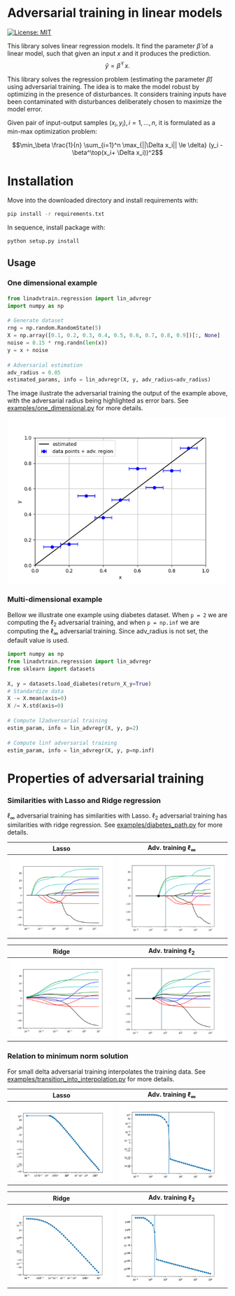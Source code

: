 # Adversarial training in linear models

[![License: MIT](https://img.shields.io/badge/License-MIT-yellow.svg)](https://opensource.org/licenses/MIT)

This library solves linear regression models. It find the parameter $\hat \beta$ of a linear model, 
such that given an input $x$ and it produces the prediction.
$$\hat{y} = \hat\beta^\top x.$$


This library solves the regression problem (estimating the parameter $\hat\beta$) using adversarial training.
The idea is to make the model robust by optimizing in the presence of disturbances.
It considers training inputs have been contaminated with disturbances deliberately 
chosen to maximize the model error.

Given pair of input-output samples $(x_i, y_i), i = 1, \dots, n$, it is formulated as a min-max optimization problem:

$$\min_\beta \frac{1}{n} \sum_{i=1}^n \max_{||\Delta x_i|| \le \delta} (y_i - \beta^\top(x_i+ \Delta x_i))^2$$

# Installation

Move into the downloaded directory and install requirements with:
```bash
pip install -r requirements.txt
```

In sequence, install package with:
```bash
python setup.py install
```

## Usage
### One dimensional example

```python
from linadvtrain.regression import lin_advregr
import numpy as np

# Generate dataset
rng = np.random.RandomState(5)
X = np.array([0.1, 0.2, 0.3, 0.4, 0.5, 0.6, 0.7, 0.8, 0.9])[:, None]
noise = 0.15 * rng.randn(len(x))
y = x + noise

# Adversarial estimation
adv_radius = 0.05
estimated_params, info = lin_advregr(X, y, adv_radius=adv_radius)
```

The image ilustrate the adversarial training the output of the example above, with the adversarial radius
being highlighted as error bars.  See [examples/one_dimensional.py](examples/one_dimensional.py) for more details.

![one](imgs/one_dimensional.png)


### Multi-dimensional example
Bellow we illustrate one example using diabetes dataset. When `p = 2` we are computing the $\ell_2$ adversarial training,
and when `p = np.inf` we are computing the $\ell_\infty$ adversarial training. Since adv_radius is not set,
the default value is used.

```python
import numpy as np
from linadvtrain.regression import lin_advregr
from sklearn import datasets

X, y = datasets.load_diabetes(return_X_y=True)
# Standardize data
X -= X.mean(axis=0)
X /= X.std(axis=0)

# Compute l2adversarial training
estim_param, info = lin_advregr(X, y, p=2)

# Compute linf adversarial training
estim_param, info = lin_advregr(X, y, p=np.inf)
```


# Properties of adversarial training

### Similarities with Lasso and Ridge regression
$\ell_\infty$ adversarial training has similarities with Lasso. $\ell_2$ adversarial training has similarities with
ridge regression. See [examples/diabetes_path.py](examples/diabetes_path.py) for more details.

|  Lasso | Adv. training $\ell_\infty$ | 
| :---: | :---: |
| ![lasso](imgs/diabetes/lasso.png) | ![adv_linf](imgs/diabetes/advtrain_linf.png)| 

| Ridge | Adv. training $\ell_2$ |
| :---: | :---: |
| ![ridge](imgs/diabetes/ridge.png) | ![advtrain_l2](imgs/diabetes/advtrain_l2.png) |

### Relation to minimum norm solution
For small delta adversarial training interpolates the training data. 
See [examples/transition_into_interpolation.py](examples/transition_into_interpolation.py) for more details.


|  Lasso | Adv. training $\ell_\infty$ | 
| :---: | :---: |
| ![lasso](imgs/transition_into_interpolation/lasso.png) | ![adv_linf](imgs/transition_into_interpolation/advtrain_linf.png)| 

| Ridge | Adv. training $\ell_2$ |
| :---: | :---: |
| ![ridge](imgs/transition_into_interpolation/ridge.png) | ![advtrain_l2](imgs/transition_into_interpolation/advtrain_l2.png) |

